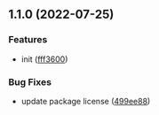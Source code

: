 ## 1.1.0 (2022-07-25)


### Features

* init ([fff3600](https://github.com/siddiqus/sequelite/commit/fff36006494b45fd3774d36093d5022037cedb49))


### Bug Fixes

* update package license ([499ee88](https://github.com/siddiqus/sequelite/commit/499ee889d816002bd1d89a031237ea6951ee3a38))

